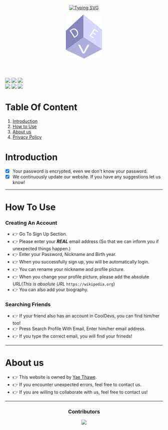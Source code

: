 <p  align=center><a href="https://git.io/typing-svg"><img src="https://readme-typing-svg.herokuapp.com?font=elephant&duration=7000&center=true&vCenter=true&width=500&height=70&lines=Beyond+Better+Together+%3A+CoolDevs" alt="Typing SVG" /></a></p>


<p align=center><img align=center src="img/fav.png"></p> <br><br>


<img src="https://img.shields.io/github/stars/Yaethwe/cooldevs.svg"> <img src="https://img.shields.io/badge/Maintained%3F-yes-green.svg"> <img src="https://img.shields.io/github/commit-activity/m/Yaethwe/cooldevs?style=plastic"><br>
<img src="https://img.shields.io/badge/github-181717?style=for-the-badge&logo=github&logoColor=white"> <img src="https://img.shields.io/badge/firebase-ffca28?style=for-the-badge&logo=firebase&logoColor=black"> <img src="https://img.shields.io/badge/netlify-00C7B7?style=for-the-badge&logo=netlify&logoColor=white">

# Table Of Content
1. [Introduction](#introduction) 
2. [How to Use](#how_to_use)
3. [About us](#about_us)
4. [Privacy Policy](POLICY.md)

<a id="introduction"></a>
# Introduction
- [x] Your password is encrypted, even we don't know your password.
- [x] We continuously update our website. If you have any suggestions let us know!

*****

<a id="how_to_use"></a>
# How To Use
### Creating An Account
- :point_right: Go To Sign Up Section.
- :point_right: Please enter your ***REAL*** email address (So that we can inform you if unexpected things happen.)
- :point_right: Enter your Password, Nickname and Birth year.
- :point_right: When you successfully sign up, you will be automatically login.
- :point_right: You can rename your nickname and profile picture.
- :point_right: When you change your profile picture, please add the absolute URL(*This is absolute URL* `https://wikipedia.org`)
- :point_right: You can also add your biography. 

### Searching Friends
- :point_right: If your friend also has an account in CoolDevs, you can find him/her too!
- :point_right: Press Search Profile With Email, Enter him/her email address.
- :point_right: If you type the correct email, you will find your frineds!

*****

<a id="about_us"></a>
# About us
- :point_right: This website is owned by [Yae Thawe](https://yeaethawe.netlify.app/).
- :point_right: If you encounter unexpected errors, feel free to contact us.
- :point_right: If you are willing to collaborate with us, feel free to contact us!

*****

<h3 align=center>Contributors</h3>
<p align=center><img src="https://contrib.rocks/image?repo=Yaethwe/cooldevs"/></p>
